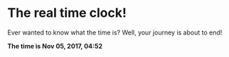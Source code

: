 # The real time clock!

Ever wanted to know what the time is? Well, your journey is about to end!

**The time is Nov 05, 2017, 04:52**